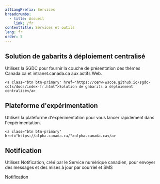 ```yaml
---
altLangPrefix: Services
breadcrumbs:
  - title: Accueil
    link: /fr
contentTitle: Services et outils
lang: fr
order: 5
---
```

<section class="gc-srvinfo mrgn-bttm-lg">
 <div class="row">
  <div class="wb-eqht">
   <section class="col-md-12">
    <h2>Solution de gabarits à déploiement centralisé</h2>
    <p>Utilisez la SGDC pour fournir la couche de présentation des thèmes Canada.ca et intranet.canada.ca aux actifs Web.</p>

    <a class="btn btn-primary" href="https://cenw-wscoe.github.io/sgdc-cdts/docs/index-fr.html">Solution de gabarits à déploiement centralisé</a>

   </section>
   <section class="col-md-12">
    <h2>Plateforme d'expérimentation</h2>
    <p>
    Utilisez la plateforme d'expérimentation pour vous lancer rapidement dans l'expérimentation.
    </p>

    <a class="btn btn-primary" href="https://alpha.canada.ca/">alpha.canada.ca</a>

   </section>
   <section class="col-md-12">
    <h2>Notification</h2>
    <p>
    Utilisez Notification, créé par le Service numérique canadien, pour envoyer des messages et des mises à jour par courriel et SMS
    </p>
    <a class="btn btn-primary" href="https://notification.alpha.canada.ca/">Notification</a>
   </section>
  </div>
 </div>
</section>

